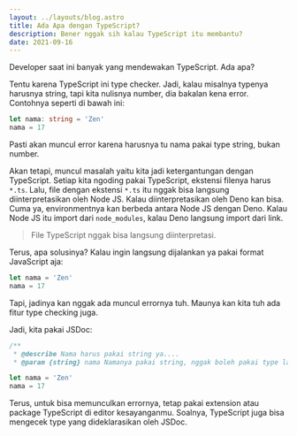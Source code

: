 ```yaml
---
layout: ../layouts/blog.astro
title: Ada Apa dengan TypeScript?
description: Bener nggak sih kalau TypeScript itu membantu?
date: 2021-09-16
---
```


Developer saat ini banyak yang mendewakan TypeScript. Ada apa?

Tentu karena TypeScript ini type checker. Jadi, kalau misalnya typenya harusnya string, tapi kita nulisnya number, dia bakalan kena error. Contohnya seperti di bawah ini:

```typescript
let nama: string = 'Zen'
nama = 17
```

Pasti akan muncul error karena harusnya tu nama pakai type string, bukan number.

Akan tetapi, muncul masalah yaitu kita jadi ketergantungan dengan TypeScript. Setiap kita ngoding pakai TypeScript, ekstensi filenya harus `*.ts`. Lalu, file dengan ekstensi `*.ts` itu nggak bisa langsung diinterpretasikan oleh Node JS. Kalau diinterpretasikan oleh Deno kan bisa. Cuma ya, environmentnya kan berbeda antara Node JS dengan Deno. Kalau Node JS itu import dari `node_modules`, kalau Deno langsung import dari link.

> File TypeScript nggak bisa langsung diinterpretasi.

Terus, apa solusinya? Kalau ingin langsung dijalankan ya pakai format JavaScript aja:

```javascript
let nama = 'Zen'
nama = 17
```

Tapi, jadinya kan nggak ada muncul errornya tuh. Maunya kan kita tuh ada fitur type checking juga. 

Jadi, kita pakai JSDoc:

```javascript
/**
 * @describe Nama harus pakai string ya....
 * @param {string} nama Namanya pakai string, nggak boleh pakai type lain*/

let nama = 'Zen'
nama = 17
```

Terus, untuk bisa memunculkan errornya, tetap pakai extension atau package TypeScript di editor kesayanganmu. Soalnya, TypeScript juga bisa mengecek type yang dideklarasikan oleh JSDoc.